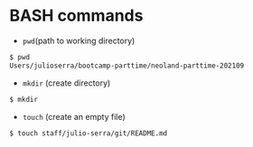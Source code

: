 # BASH commands

- `pwd`(path to working directory)

```sh
$ pwd
Users/julioserra/bootcamp-parttime/neoland-parttime-202109
````

- `mkdir` (create directory)
```sh
$ mkdir

```
- `touch` (create an empty file)

```sh
$ touch staff/julio-serra/git/README.md

